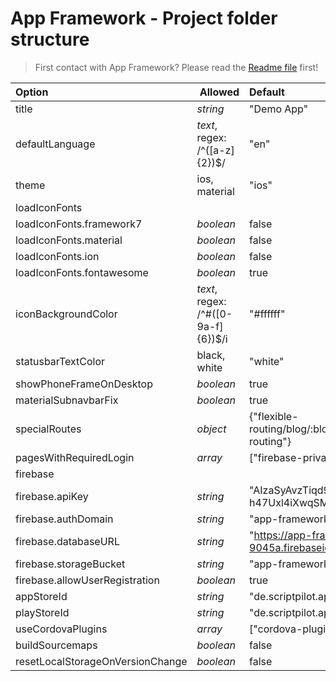 # App Framework - Project folder structure

<!-- comment -->
<!-- /comment -->

> First contact with App Framework? Please read the [Readme file](../README.md) first!

<!-- update-on-build -->
Option | Allowed | Default
:--- |:--- |:---
title | *string* | "Demo App"
defaultLanguage | *text*, regex: /^([a-z]{2})$/ | "en"
theme | ios, material | "ios"
loadIconFonts |  | 
loadIconFonts.framework7 | *boolean* | false
loadIconFonts.material | *boolean* | false
loadIconFonts.ion | *boolean* | false
loadIconFonts.fontawesome | *boolean* | true
iconBackgroundColor | *text*, regex: /^#([0-9a-f]{6})$/i | "#ffffff"
statusbarTextColor | black, white | "white"
showPhoneFrameOnDesktop | *boolean* | true
materialSubnavbarFix | *boolean* | true
specialRoutes | *object* | {"flexible-routing/blog/:blogId/post/:postId":"flexible-routing"}
pagesWithRequiredLogin | *array* | ["firebase-private"]
firebase |  | 
firebase.apiKey | *string* | "AIzaSyAvzTiqd9fKR-h47Uxl4iXwqSMU1VjGdII"
firebase.authDomain | *string* | "app-framework-9045a.firebaseapp.com"
firebase.databaseURL | *string* | "https://app-framework-9045a.firebaseio.com"
firebase.storageBucket | *string* | "app-framework-9045a.appspot.com"
firebase.allowUserRegistration | *boolean* | true
appStoreId | *string* | "de.scriptpilot.app-framework"
playStoreId | *string* | "de.scriptpilot.appframework"
useCordovaPlugins | *array* | ["cordova-plugin-statusbar"]
buildSourcemaps | *boolean* | false
resetLocalStorageOnVersionChange | *boolean* | false
<!-- /update-on-build -->
